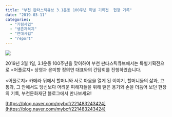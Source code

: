 ```yaml
---
title: "부천 판타스틱큐브 3.1운동 100주년 특별 기획전  현장 기록"
date: "2019-03-11"
categories: 
  - "기림사업"
  - "생존자복지"
  - "연대사업"
  - "report"
---
```


![](https://womenandwar.net/kr/wp-content/uploads/2019/03/캡처.jpg)

2019년 3월 1일, 3.1운동 100주년을 맞이하여 부천 판타스틱큐브에서는 특별기획전으로 <어폴로지> 상영과 윤미향 정의연 대표와의 간담회를 진행하였습니다.

<어폴로지> 카메라 뒤에서 할머니와 서로 마음을 열게 된 이야기, 할머니들의 삶과, 고통과, 그 안에서도 당신보다 어려운 피해자들을 위해 뻗은 용기와 손을 더듬어 보던 현장의 기록, 부천문화재단 블로그에서 만나보세요!

[https://blog.naver.com/mybcf/221483243424](https://blog.naver.com/mybcf/221483243424)
